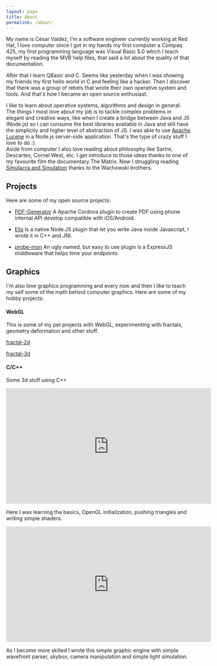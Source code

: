 ```yaml
---
layout: page
title: About
permalink: /about/
---
```


My name is César Valdez, I’m a software engineer currently working at Red Hat, I love computer since I got in my hands my first computer a Compaq 425, my first programming language was Visual Basic 5.0 which I teach myself by reading the MVB help files, that said a lot about the quality of that documentation. 

After that I learn QBasic and C. Seems like yesterday when I was showing my friends my first hello world in C and feeling like a hacker. Then I discover that there was a group of rebels that wrote their own operative system and tools. And that's how I became an open source enthusiast.

I like to learn about operative systems, algorithms and design in general. The things I most love about my job is to tackle complex problems in elegant and creative ways, like when I create a bridge between Java and JS (Node.js) so I can consume the best libraries available in Java and still have the simplicity and higher level of abstraction of JS. I was able to use [Apache Lucene](https://lucene.apache.org/core/) in a Node.js server-side application. That's the type of crazy stuff I love to do :).     
Aside from computer I also love reading about philosophy like Sartre, Descartes, Cornel West, etc. I get introduce to those ideas thanks to one of my favourite film the documentary The Matrix. Now I struggling reading [Simulacra and Simulation](https://en.wikipedia.org/wiki/Simulacra_and_Simulation) thanks to the Wachowski brothers. 


## Projects 

Here are some of my open source projects:

- [PDF-Generator](https://github.com/cesarvr/pdf-generator)
    A Apache Cordova plugin to create PDF using phone internal API develop compatible with iOS/Android.

- [Ella](https://github.com/cesarvr/Ella)
    Is a native Node.JS plugin that let you write Java inside Javascript, I wrote it in C++ and JNI.

- [probe-mon](https://www.npmjs.com/package/probe-mon)
    An ugly named, but easy to use plugin is a ExpressJS middleware that helps time your endpoints.


## Graphics 

I'm also love graphics programming and every now and then I like to teach my self some of the math behind computer graphics. Here are some of my hobby projects: 

#### WebGL 

This is some of my pet projects with WebGL, experimenting with fractals, geometry deformation and other stuff.

[fractal-2d](https://github.com/cesarvr/fractal-gl)

[fractal-3d](http://cesarvr.github.io/fractal3d/app.html)

#### C/C++ 
Some 3d stuff using C++

<iframe width="560" height="315" src="https://www.youtube.com/embed/9U376GMTL6o" frameborder="0" gesture="media" allow="encrypted-media" allowfullscreen></iframe>

Here I was learning the basics, OpenGL initialization, pushing triangles and writing simple shaders.

<div margin="14px"></div>
<iframe width="560" height="315" src="https://www.youtube.com/embed/wkimRB9fWM8" frameborder="0" gesture="media" allow="encrypted-media" allowfullscreen></iframe>

<div margin="4px"></div>

As I become more skilled I wrote this simple graphic engine with simple wavefront parser, skybox, camera manipulation and simple light simulation.    
 
